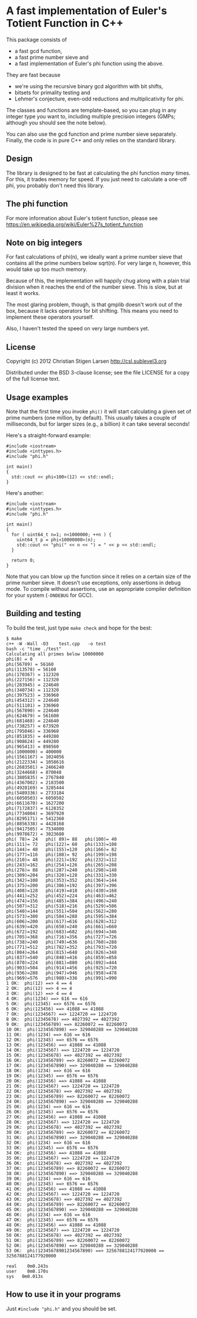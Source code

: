 A fast implementation of Euler's Totient Function in C++
========================================================

This package consists of

  * a fast gcd function,
  * a fast prime number sieve and
  * a fast implementation of Euler's phi function using the above.

They are fast because

  * we're using the recursive binary gcd algorithm with bit shifts,
  * bitsets for primality testing and
  * Lehmer's conjecture, even-odd reductions and multiplicativity for phi.

The classes and functions are template-based, so you can plug in any integer
type you want to, including multiple precision integers (GMPs; although you
should see the note below).

You can also use the gcd function and prime number sieve separately.
Finally, the code is in pure C++ and only relies on the standard library.

Design
------
The library is designed to be fast at calculating the phi function _many_
times.  For this, it trades memory for speed.  If you just need to calculate
a one-off phi, you probably don't need this library.

The phi function
----------------
For more information about Euler's totient function, please see
https://en.wikipedia.org/wiki/Euler%27s_totient_function

Note on big integers
--------------------

For fast calculations of phi(n), we ideally want a prime number sieve that
contains all the prime numbers below sqrt(n).  For very large n, however,
this would take up too much memory.

Because of this, the implementation will happily chug along with a plain
trial division when it reaches the end of the number sieve.  This is slow,
but at least it works.

The most glaring problem, though, is that gmplib doesn't work out of the
box, because it lacks operators for bit shifting.  This means you need to
implement these operators yourself.

Also, I haven't tested the speed on very large numbers yet.

License
-------

Copyright (c) 2012 Christian Stigen Larsen
http://csl.sublevel3.org

Distributed under the BSD 3-clause license; see the file LICENSE for a copy
of the full license text.

Usage examples
--------------

Note that the first time you invoke `phi()` it will start calculating a
given set of prime numbers (one million, by default).  This usually takes a
couple of milliseconds, but for larger sizes (e.g., a billion) it can take
several seconds!

Here's a straight-forward example:

    #include <iostream>
    #include <inttypes.h>
    #include "phi.h"

    int main()
    {
      std::cout << phi<100>(12) << std::endl;
    }

Here's another:

    #include <iostream>
    #include <inttypes.h>
    #include "phi.h"

    int main()
    {
      for ( uint64_t n=1; n<1000000; ++n ) {
        uint64_t p = phi<10000000>(n);
        std::cout << "phi(" << n << ") = " << p << std::endl;
      }

      return 0;
    }

Note that you can blow up the function since it relies on a certain size of
the prime number sieve.  It doesn't use exceptions, only assertions in debug
mode.  To compile without assertions, use an appropriate compiler definition
for your system (`-DNDEBUG` for GCC).

Building and testing
--------------------

To build the test, just type `make check` and hope for the best:

    $ make
    c++ -W -Wall -O3    test.cpp   -o test
    bash -c "time ./test"
    Calculating all primes below 10000000
    phi(0) = 0
    phi(56789) = 56160
    phi(113578) = 56160
    phi(170367) = 112320
    phi(227156) = 112320
    phi(283945) = 224640
    phi(340734) = 112320
    phi(397523) = 336960
    phi(454312) = 224640
    phi(511101) = 336960
    phi(567890) = 224640
    phi(624679) = 561600
    phi(681468) = 224640
    phi(738257) = 673920
    phi(795046) = 336960
    phi(851835) = 449280
    phi(908624) = 449280
    phi(965413) = 898560
    phi(1000000) = 400000
    phi(1561167) = 1024056
    phi(2122334) = 1058616
    phi(2683501) = 2466240
    phi(3244668) = 870048
    phi(3805835) = 2767840
    phi(4367002) = 2183500
    phi(4928169) = 3285444
    phi(5489336) = 2733184
    phi(6050503) = 6050502
    phi(6611670) = 1627200
    phi(7172837) = 6128352
    phi(7734004) = 3697920
    phi(8295171) = 5412360
    phi(8856338) = 4428168
    phi(9417505) = 7534000
    phi(9978672) = 3023680
    phi( 78)= 24   phi( 89)= 88   phi(100)= 40   
    phi(111)= 72   phi(122)= 60   phi(133)=108   
    phi(144)= 48   phi(155)=120   phi(166)= 82   
    phi(177)=116   phi(188)= 92   phi(199)=198   
    phi(210)= 48   phi(221)=192   phi(232)=112   
    phi(243)=162   phi(254)=126   phi(265)=208   
    phi(276)= 88   phi(287)=240   phi(298)=148   
    phi(309)=204   phi(320)=128   phi(331)=330   
    phi(342)=108   phi(353)=352   phi(364)=144   
    phi(375)=200   phi(386)=192   phi(397)=396   
    phi(408)=128   phi(419)=418   phi(430)=168   
    phi(441)=252   phi(452)=224   phi(463)=462   
    phi(474)=156   phi(485)=384   phi(496)=240   
    phi(507)=312   phi(518)=216   phi(529)=506   
    phi(540)=144   phi(551)=504   phi(562)=280   
    phi(573)=380   phi(584)=288   phi(595)=384   
    phi(606)=200   phi(617)=616   phi(628)=312   
    phi(639)=420   phi(650)=240   phi(661)=660   
    phi(672)=192   phi(683)=682   phi(694)=346   
    phi(705)=368   phi(716)=356   phi(727)=726   
    phi(738)=240   phi(749)=636   phi(760)=288   
    phi(771)=512   phi(782)=352   phi(793)=720   
    phi(804)=264   phi(815)=648   phi(826)=348   
    phi(837)=540   phi(848)=416   phi(859)=858   
    phi(870)=224   phi(881)=880   phi(892)=444   
    phi(903)=504   phi(914)=456   phi(925)=720   
    phi(936)=288   phi(947)=946   phi(958)=478   
    phi(969)=576   phi(980)=336   phi(991)=990   
    1 OK:  phi(12) ==> 4 == 4
    2 OK:  phi(12) ==> 4 == 4
    3 OK:  phi(12) ==> 4 == 4
    4 OK:  phi(1234) ==> 616 == 616
    5 OK:  phi(12345) ==> 6576 == 6576
    6 OK:  phi(123456) ==> 41088 == 41088
    7 OK:  phi(1234567) ==> 1224720 == 1224720
    8 OK:  phi(12345678) ==> 4027392 == 4027392
    9 OK:  phi(123456789) ==> 82260072 == 82260072
    10 OK:  phi(1234567890) ==> 329040288 == 329040288
    11 OK:  phi(1234) ==> 616 == 616
    12 OK:  phi(12345) ==> 6576 == 6576
    13 OK:  phi(123456) ==> 41088 == 41088
    14 OK:  phi(1234567) ==> 1224720 == 1224720
    15 OK:  phi(12345678) ==> 4027392 == 4027392
    16 OK:  phi(123456789) ==> 82260072 == 82260072
    17 OK:  phi(1234567890) ==> 329040288 == 329040288
    18 OK:  phi(1234) ==> 616 == 616
    19 OK:  phi(12345) ==> 6576 == 6576
    20 OK:  phi(123456) ==> 41088 == 41088
    21 OK:  phi(1234567) ==> 1224720 == 1224720
    22 OK:  phi(12345678) ==> 4027392 == 4027392
    23 OK:  phi(123456789) ==> 82260072 == 82260072
    24 OK:  phi(1234567890) ==> 329040288 == 329040288
    25 OK:  phi(1234) ==> 616 == 616
    26 OK:  phi(12345) ==> 6576 == 6576
    27 OK:  phi(123456) ==> 41088 == 41088
    28 OK:  phi(1234567) ==> 1224720 == 1224720
    29 OK:  phi(12345678) ==> 4027392 == 4027392
    30 OK:  phi(123456789) ==> 82260072 == 82260072
    31 OK:  phi(1234567890) ==> 329040288 == 329040288
    32 OK:  phi(1234) ==> 616 == 616
    33 OK:  phi(12345) ==> 6576 == 6576
    34 OK:  phi(123456) ==> 41088 == 41088
    35 OK:  phi(1234567) ==> 1224720 == 1224720
    36 OK:  phi(12345678) ==> 4027392 == 4027392
    37 OK:  phi(123456789) ==> 82260072 == 82260072
    38 OK:  phi(1234567890) ==> 329040288 == 329040288
    39 OK:  phi(1234) ==> 616 == 616
    40 OK:  phi(12345) ==> 6576 == 6576
    41 OK:  phi(123456) ==> 41088 == 41088
    42 OK:  phi(1234567) ==> 1224720 == 1224720
    43 OK:  phi(12345678) ==> 4027392 == 4027392
    44 OK:  phi(123456789) ==> 82260072 == 82260072
    45 OK:  phi(1234567890) ==> 329040288 == 329040288
    46 OK:  phi(1234) ==> 616 == 616
    47 OK:  phi(12345) ==> 6576 == 6576
    48 OK:  phi(123456) ==> 41088 == 41088
    49 OK:  phi(1234567) ==> 1224720 == 1224720
    50 OK:  phi(12345678) ==> 4027392 == 4027392
    51 OK:  phi(123456789) ==> 82260072 == 82260072
    52 OK:  phi(1234567890) ==> 329040288 == 329040288
    53 OK:  phi(12345678901234567890) ==> 3256788124177920000 == 3256788124177920000

    real	0m0.243s
    user	0m0.170s
    sys	  0m0.013s

How to use it in your programs
------------------------------

Just `#include "phi.h"` and you should be set.
